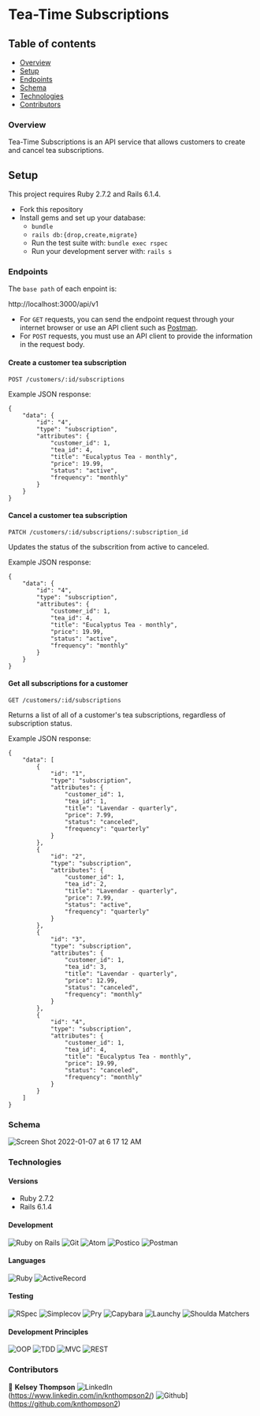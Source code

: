 # Tea-Time Subscriptions

## Table of contents
- [Overview](#overview)
- [Setup](#setup)
- [Endpoints](#endpoints)
- [Schema](#schema)
- [Technologies](#technologies)
- [Contributors](#contributors)

### Overview

Tea-Time Subscriptions is an API service that allows customers to create and cancel tea subscriptions. 

## Setup

This project requires Ruby 2.7.2 and Rails 6.1.4.
- Fork this repository
- Install gems and set up your database:
  - `bundle`  
  - `rails db:{drop,create,migrate}` 
  - Run the test suite with:  `bundle exec rspec` 
  - Run your development server with: `rails s`

### Endpoints

The `base path` of each enpoint is:

  http://localhost:3000/api/v1
  
  - For `GET` requests, you can send the endpoint request through your internet browser or use an API client such as [Postman](postman).
  - For `POST` requests, you must use an API client to provide the information in the request body. 


#### Create a customer tea subscription

`POST /customers/:id/subscriptions`

Example JSON response:

```
{
    "data": {
        "id": "4",
        "type": "subscription",
        "attributes": {
            "customer_id": 1,
            "tea_id": 4,
            "title": "Eucalyptus Tea - monthly",
            "price": 19.99,
            "status": "active",
            "frequency": "monthly"
        }
    }
}
```

#### Cancel a customer tea subscription

`PATCH /customers/:id/subscriptions/:subscription_id`

Updates the status of the subscrition from active to canceled.

Example JSON response:

```
{
    "data": {
        "id": "4",
        "type": "subscription",
        "attributes": {
            "customer_id": 1,
            "tea_id": 4,
            "title": "Eucalyptus Tea - monthly",
            "price": 19.99,
            "status": "active",
            "frequency": "monthly"
        }
    }
}
```

#### Get all subscriptions for a customer

`GET /customers/:id/subscriptions`

Returns a list of all of a customer's tea subscriptions, regardless of subscription status. 


Example JSON response:

```
{
    "data": [
        {
            "id": "1",
            "type": "subscription",
            "attributes": {
                "customer_id": 1,
                "tea_id": 1,
                "title": "Lavendar - quarterly",
                "price": 7.99,
                "status": "canceled",
                "frequency": "quarterly"
            }
        },
        {
            "id": "2",
            "type": "subscription",
            "attributes": {
                "customer_id": 1,
                "tea_id": 2,
                "title": "Lavendar - quarterly",
                "price": 7.99,
                "status": "active",
                "frequency": "quarterly"
            }
        },
        {
            "id": "3",
            "type": "subscription",
            "attributes": {
                "customer_id": 1,
                "tea_id": 3,
                "title": "Lavendar - quarterly",
                "price": 12.99,
                "status": "canceled",
                "frequency": "monthly"
            }
        },
        {
            "id": "4",
            "type": "subscription",
            "attributes": {
                "customer_id": 1,
                "tea_id": 4,
                "title": "Eucalyptus Tea - monthly",
                "price": 19.99,
                "status": "canceled",
                "frequency": "monthly"
            }
        }
    ]
}

```

### Schema
![Screen Shot 2022-01-07 at 6 17 12 AM](https://user-images.githubusercontent.com/84689917/148549484-4c84b8be-456f-4067-bbc6-a632196874aa.png)

### Technologies

#### Versions
- Ruby 2.7.2
- Rails 6.1.4

#### Development
![Ruby on Rails][ruby-on-rails-badge]
![Git][git-badge]
![Atom][atom-badge]
![Postico][postico-badge]
![Postman][postman-badge]

#### Languages
![Ruby][ruby-badge]
![ActiveRecord][activerecord-badge]

#### Testing
![RSpec][rspec-badge]
![Simplecov][simplecov-badge]
![Pry][pry-badge]
![Capybara][capybara-badge]
![Launchy][launchy-badge]
![Shoulda Matchers][shoulda-matchers-badge]

#### Development Principles
![OOP][oop-badge]
![TDD][tdd-badge]
![MVC][mvc-badge]
![REST][rest-badge]


### Contributors
👤  **Kelsey Thompson**
![LinkedIn][linkedin-badge](https://www.linkedin.com/in/knthompson2/)
![Github][github-badge]](https://github.com/knthompson2)


<!-- Markdown link & img dfn's -->
[linkedin-badge]:         https://img.shields.io/badge/LinkedIn-0077B5?style=for-the-badge&logo=linkedin&logoColor=white
[github-badge]:           https://img.shields.io/badge/GitHub-100000?style=for-the-badge&logo=github&logoColor=white

[atom-badge]:             https://img.shields.io/badge/Atom-66595C.svg?&style=flaste&logo=atom&logoColor=white
[git-badge]:              https://img.shields.io/badge/Git-F05032.svg?&style=flaste&logo=git&logoColor=white
[github-badge]:           https://img.shields.io/badge/GitHub-181717.svg?&style=flaste&logo=github&logoColor=white
[markdown-badge]:         https://img.shields.io/badge/Markdown-000000?style=flat&logo=markdown&logoColor=white
[postgreSQL-badge]:       https://img.shields.io/badge/PostgreSQL-4169E1.svg?&style=flaste&logo=postgresql&logoColor=white
[postico-badge]:          https://img.shields.io/badge/postico-b81818.svg?&style=flaste&logo=rubygems&logoColor=white
[postman-badge]:          https://img.shields.io/badge/Postman-FF6C37?style=flat&logo=Postman&logoColor=white
[ruby-on-rails-badge]:    https://img.shields.io/badge/Ruby%20On%20Rails-b81818.svg?&style=flat&logo=rubyonrails&logoColor=white

<!-- Languages -->
[activerecord-badge]:     https://img.shields.io/badge/ActiveRecord-CC0000.svg?&style=flaste&logo=rubyonrails&logoColor=white
[ruby-badge]:             https://img.shields.io/badge/Ruby-CC0000.svg?&style=flaste&logo=ruby&logoColor=white

<!-- Deployment -->

<!-- Testing -->
[capybara-badge]:         https://img.shields.io/badge/capybara-b81818.svg?&style=flaste&logo=rubygems&logoColor=white
[launchy-badge]:          https://img.shields.io/badge/launchy-b81818.svg?&style=flaste&logo=rubygems&logoColor=white
[pry-badge]:              https://img.shields.io/badge/pry-b81818.svg?&style=flaste&logo=rubygems&logoColor=white
[rspec-badge]:            https://img.shields.io/badge/rspec-b81818.svg?&style=flaste&logo=rubygems&logoColor=white
[shoulda-matchers-badge]: https://img.shields.io/badge/shoulda--matchers-b81818.svg?&style=flaste&logo=rubygems&logoColor=white
[simplecov-badge]:        https://img.shields.io/badge/simplecov-b81818.svg?&style=flaste&logo=rubygems&logoColor=white

<!-- Development Principles -->
[oop-badge]:              https://img.shields.io/badge/OOP-b81818.svg?&style=flaste&logo=OOP&logoColor=white
[tdd-badge]:              https://img.shields.io/badge/TDD-b87818.svg?&style=flaste&logo=TDD&logoColor=white
[mvc-badge]:              https://img.shields.io/badge/MVC-b8b018.svg?&style=flaste&logo=MVC&logoColor=white
[rest-badge]:             https://img.shields.io/badge/REST-33b818.svg?&style=flaste&logo=REST&logoColor=white
